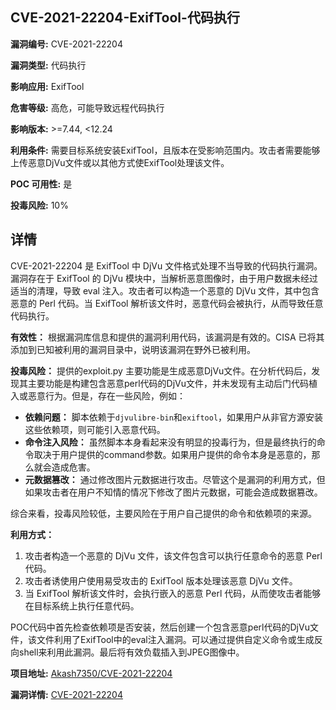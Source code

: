 ## CVE-2021-22204-ExifTool-代码执行

**漏洞编号:** CVE-2021-22204

**漏洞类型:** 代码执行

**影响应用:** ExifTool

**危害等级:** 高危，可能导致远程代码执行

**影响版本:** >=7.44, <12.24

**利用条件:** 需要目标系统安装ExifTool，且版本在受影响范围内。攻击者需要能够上传恶意DjVu文件或以其他方式使ExifTool处理该文件。

**POC 可用性:** 是

**投毒风险:** 10%

## 详情

CVE-2021-22204 是 ExifTool 中 DjVu 文件格式处理不当导致的代码执行漏洞。漏洞存在于 ExifTool 的 DjVu 模块中，当解析恶意图像时，由于用户数据未经过适当的清理，导致 eval 注入。攻击者可以构造一个恶意的 DjVu 文件，其中包含恶意的 Perl 代码。当 ExifTool 解析该文件时，恶意代码会被执行，从而导致任意代码执行。

**有效性：** 根据漏洞库信息和提供的漏洞利用代码，该漏洞是有效的。CISA 已将其添加到已知被利用的漏洞目录中，说明该漏洞在野外已被利用。

**投毒风险：** 提供的exploit.py 主要功能是生成恶意DjVu文件。在分析代码后，发现其主要功能是构建包含恶意perl代码的DjVu文件，并未发现有主动后门代码植入或恶意行为。但是，存在一些风险，例如：

*   **依赖问题：** 脚本依赖于`djvulibre-bin`和`exiftool`，如果用户从非官方源安装这些依赖项，则可能引入恶意代码。
*   **命令注入风险：** 虽然脚本本身看起来没有明显的投毒行为，但是最终执行的命令取决于用户提供的command参数。如果用户提供的命令本身是恶意的，那么就会造成危害。
*   **元数据篡改：** 通过修改图片元数据进行攻击。尽管这个是漏洞的利用方式，但如果攻击者在用户不知情的情况下修改了图片元数据，可能会造成数据篡改。

综合来看，投毒风险较低，主要风险在于用户自己提供的命令和依赖项的来源。

**利用方式：**

1.  攻击者构造一个恶意的 DjVu 文件，该文件包含可以执行任意命令的恶意 Perl 代码。
2.  攻击者诱使用户使用易受攻击的 ExifTool 版本处理该恶意 DjVu 文件。
3.  当 ExifTool 解析该文件时，会执行嵌入的恶意 Perl 代码，从而使攻击者能够在目标系统上执行任意代码。

POC代码中首先检查依赖项是否安装，然后创建一个包含恶意perl代码的DjVu文件，该文件利用了ExifTool中的eval注入漏洞。可以通过提供自定义命令或生成反向shell来利用此漏洞。最后将有效负载插入到JPEG图像中。

**项目地址:** [Akash7350/CVE-2021-22204](https://github.com/Akash7350/CVE-2021-22204)

**漏洞详情:** [CVE-2021-22204](https://nvd.nist.gov/vuln/detail/CVE-2021-22204)